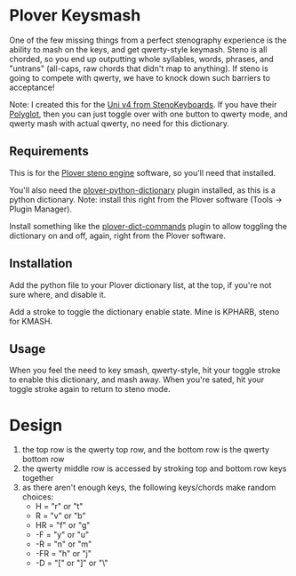 # Plover Keysmash

One of the few missing things from a perfect stenography experience is the ability to mash on the keys, and get qwerty-style keymash. Steno is all chorded, so you end up outputting whole syllables, words, phrases, and "untrans" (all-caps, raw chords that didn't map to anything). If steno is going to compete with qwerty, we have to knock down such barriers to acceptance!

Note: I created this for the [Uni v4 from StenoKeyboards](https://stenokeyboards.com/products/the-uni-v4). If you have their [Polyglot](https://stenokeyboards.com/products/polyglot-keyboard), then you can just toggle over with one button to qwerty mode, and qwerty mash with actual qwerty, no need for this dictionary.

## Requirements

This is for the [Plover steno engine](https://github.com/openstenoproject/plover) software, so you'll need that installed.

You'll also need the [plover-python-dictionary](https://github.com/openstenoproject/plover_python_dictionary) plugin installed, as this is a python dictionary. Note: install this right from the Plover software (Tools → Plugin Manager).

Install something like the [plover-dict-commands](https://github.com/KoiOates/plover_dict_commands) plugin to allow toggling the dictionary on and off, again, right from the Plover software.

## Installation

Add the python file to your Plover dictionary list, at the top, if you're not sure where, and disable it.

Add a stroke to toggle the dictionary enable state. Mine is KPHARB, steno for KMASH.

## Usage

When you feel the need to key smash, qwerty-style, hit your toggle stroke to enable this dictionary, and mash away.
When you're sated, hit your toggle stroke again to return to steno mode.

# Design

1. the top row is the qwerty top row, and the bottom row is the qwerty bottom row
1. the qwerty middle row is accessed by stroking top and bottom row keys together
1. as there aren't enough keys, the following keys/chords make random choices:
    * H = "r" or "t"
    * R = "v" or "b"
    * HR = "f" or "g"
    * -F = "y" or "u"
    * -R = "n" or "m"
    * -FR = "h" or "j"
    * -D = "[" or "]" or "\\"
 
